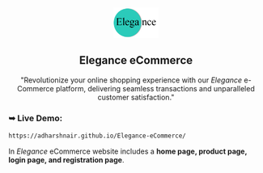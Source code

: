 <div align="center">
 <img width="90" height="60" src="logo.png" alt="logo">
 <h2 align="center">Elegance eCommerce</h2>
  
  "Revolutionize your online shopping experience with our *Elegance* e-Commerce platform, delivering seamless transactions and unparalleled customer satisfaction."

</div>

### ➥ Live Demo:

```bash
https://adharshnair.github.io/Elegance-eCommerce/
```

In *Elegance* eCommerce website includes a **home page, product page, login page, and registration page**.